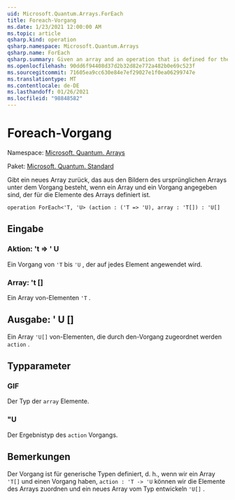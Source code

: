 ```yaml
---
uid: Microsoft.Quantum.Arrays.ForEach
title: Foreach-Vorgang
ms.date: 1/23/2021 12:00:00 AM
ms.topic: article
qsharp.kind: operation
qsharp.namespace: Microsoft.Quantum.Arrays
qsharp.name: ForEach
qsharp.summary: Given an array and an operation that is defined for the elements of the array, returns a new array that consists of the images of the original array under the operation.
ms.openlocfilehash: 90dd6f94408d37d2b32d82e772a482b0e69c523f
ms.sourcegitcommit: 71605ea9cc630e84e7ef29027e1f0ea06299747e
ms.translationtype: MT
ms.contentlocale: de-DE
ms.lasthandoff: 01/26/2021
ms.locfileid: "98848582"
---
```

# <a name="foreach-operation"></a>Foreach-Vorgang

Namespace: [Microsoft. Quantum. Arrays](xref:Microsoft.Quantum.Arrays)

Paket: [Microsoft. Quantum. Standard](https://nuget.org/packages/Microsoft.Quantum.Standard)


Gibt ein neues Array zurück, das aus den Bildern des ursprünglichen Arrays unter dem Vorgang besteht, wenn ein Array und ein Vorgang angegeben sind, der für die Elemente des Arrays definiert ist.

```qsharp
operation ForEach<'T, 'U> (action : ('T => 'U), array : 'T[]) : 'U[]
```


## <a name="input"></a>Eingabe

### <a name="action--t--u"></a>Aktion: 't => ' U 

Ein Vorgang von `'T` bis `'U` , der auf jedes Element angewendet wird.


### <a name="array--t"></a>Array: 't []

Ein Array von-Elementen `'T` .



## <a name="output--u"></a>Ausgabe: ' U []

Ein Array `'U[]` von-Elementen, die durch den-Vorgang zugeordnet werden `action` .

## <a name="type-parameters"></a>Typparameter

### <a name="t"></a>GIF

Der Typ der `array` Elemente.
### <a name="u"></a>"U

Der Ergebnistyp des `action` Vorgangs.

## <a name="remarks"></a>Bemerkungen

Der Vorgang ist für generische Typen definiert, d. h., wenn wir ein Array `'T[]` und einen Vorgang haben, `action : 'T -> 'U` können wir die Elemente des Arrays zuordnen und ein neues Array vom Typ entwickeln `'U[]` .